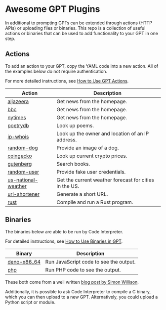 # Awesome GPT Plugins

In additional to prompting GPTs can be extended through actions (HTTP APIs) or uploading files or binaries. This repo is a collection of useful actions or binaries that can be used to add functionality to your GPT in one step.

## Actions

To add an action to your GPT, copy the YAML code into a new action. All of the examples below do not require authentication.

For more detailed instructions, see [How to Use GPT Actions](Actions.md).

| **Action**                                              | **Description**                                        |
| ------------------------------------------------------- | ------------------------------------------------------ |
| [aljazeera](actions/aljazeera.yaml)                     | Get news from the homepage.                            |
| [bbc](actions/bbc.yaml)                                 | Get news from the homepage.                            |
| [nytimes](actions/nytimes.yaml)                         | Get news from the homepage.                            |
| [poetrydb](actions/poetrydb.yaml)                       | Look up poems.                                         |
| [ip-whois](actions/ip-whois.yaml)                       | Look up the owner and location of an IP address.       |
| [random-dog](actions/random-dog.yaml)                   | Provide an image of a dog.                             |
| [coingecko](actions/coingecko.yaml)                     | Look up current crypto prices.                         |
| [gutenberg](actions/gutenberg.yaml)                     | Search books.                                          |
| [random-user](actions/random-user.yaml)                 | Provide fake user credentials.                         |
| [us-national-weather](actions/us-national-weather.yaml) | Get the current weather forecast for cities in the US. |
| [url-shortener](actions/url-shortener.yaml)             | Generate a short URL.                                  |
| [rust](actions/rust.yaml)                               | Compile and run a Rust program.                        |

## Binaries

The binaries below are able to be run by Code Interpreter.

For detailed instructions, see [How to Use Binaries in GPT](Binaries.md).

| Binary                                                       | Description                            |
| ------------------------------------------------------------ | -------------------------------------- |
| [deno-x86_64](https://github.com/denoland/deno/releases/download/v1.33.1/deno-x86_64-unknown-linux-gnu.zip) | Run JavaScript code to see the output. |
| [php](https://static.simonwillison.net/static/2023/php)      | Run PHP code to see the output.        |

These both come from a well written [blog post by Simon Willison](https://til.simonwillison.net/llms/code-interpreter-expansions).

Additionally, it is possible to ask Code Interpreter to compile a C binary, which you can then upload to a new GPT. Alternatively, you could upload a Python script or module.
